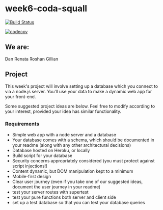 # week6-coda-squall

[![Build Status](https://travis-ci.org/fac18/week6-coda-squall.svg?branch=master)](https://travis-ci.org/fac18/week6-coda-squall)

[![codecov](https://codecov.io/gh/fac18/week6-coda-squall/branch/master/graph/badge.svg)](https://codecov.io/gh/fac18/week6-coda-squall)

## We are:
Dan
Renata
Roshan
Gillian

## Project
This week's project will involve setting up a database which you connect to via a node.js server. You'll use your data to make a dynamic web app for your front-end.

Some suggested project ideas are below. Feel free to modify according to your interest, provided your idea has similar functionality.

### Requirements

- Simple web app with a node server and a database
- Your database comes with a schema, which should be documented in your readme (along with any other architectural decisions)
- Database hosted on Heroku, or locally
- Build script for your database
- Security concerns appropriately considered (you must protect against script injections!)
- Content dynamic, but DOM manipulation kept to a minimum
- Mobile-first design
- Clear user journey (even if you take one of our suggested ideas, document the user journey in your readme)
- test your server routes with supertest
- test your pure functions both server and client side
- set up a test database so that you can test your database queries
